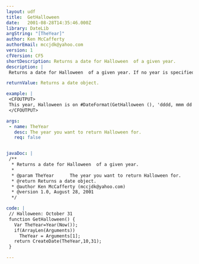 ```yaml
---
layout: udf
title:  GetHalloween
date:   2001-08-28T14:35:46.000Z
library: DateLib
argString: "[TheYear]"
author: Ken McCafferty
authorEmail: mccjdk@yahoo.com
version: 1
cfVersion: CF5
shortDescription: Returns a date for Halloween  of a given year.
description: |
 Returns a date for Halloween  of a given year. If no year is specified, defaults to current year.

returnValue: Returns a date object.

example: |
 <CFOUTPUT>
 This year, Halloween is on #DateFormat(GetHalloween (), 'dddd, mmm dd')#.
 </CFOUTPUT>

args:
 - name: TheYear
   desc: The year you want to return Halloween for.
   req: false


javaDoc: |
 /**
  * Returns a date for Halloween  of a given year.
  * 
  * @param TheYear      The year you want to return Halloween for. 
  * @return Returns a date object. 
  * @author Ken McCafferty (mccjdk@yahoo.com) 
  * @version 1.0, August 28, 2001 
  */

code: |
 // Halloween: October 31
 function GetHalloween() {
   Var TheYear=Year(Now());
   if(ArrayLen(Arguments)) 
     TheYear = Arguments[1];
   return CreateDate(TheYear,10,31);
 }

---
```


